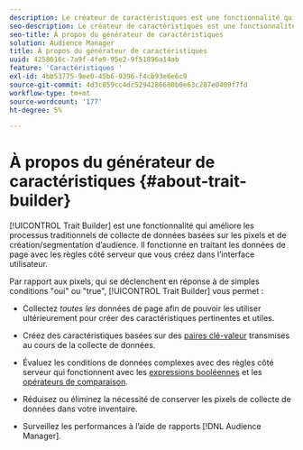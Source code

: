 ```yaml
---
description: Le créateur de caractéristiques est une fonctionnalité qui améliore la collecte de données pixel traditionnelle et les processus de création/segmentation d’audience. Il fonctionne en traitant les données de page avec les règles côté serveur que vous créez dans l’interface utilisateur.
seo-description: Le créateur de caractéristiques est une fonctionnalité qui améliore la collecte de données pixel traditionnelle et les processus de création/segmentation d’audience. Il fonctionne en traitant les données de page avec les règles côté serveur que vous créez dans l’interface utilisateur.
seo-title: À propos du générateur de caractéristiques
solution: Audience Manager
title: À propos du générateur de caractéristiques
uuid: 4258616c-7a9f-4fe9-95e2-9f51896a14ab
feature: 'Caractéristiques '
exl-id: 4bb53775-9ee0-45b6-9396-f4cb93e6e6c9
source-git-commit: 4d3c859cc4dc5294286680b0e63c287e0409f7fd
workflow-type: tm+mt
source-wordcount: '177'
ht-degree: 5%

---
```


# À propos du générateur de caractéristiques {#about-trait-builder}

[!UICONTROL Trait Builder] est une fonctionnalité qui améliore les processus traditionnels de collecte de données basées sur les pixels et de création/segmentation d’audience. Il fonctionne en traitant les données de page avec les règles côté serveur que vous créez dans l’interface utilisateur.

<!-- c_tb_about.xml -->

Par rapport aux pixels, qui se déclenchent en réponse à de simples conditions &quot;oui&quot; ou &quot;true&quot;, [!UICONTROL Trait Builder] vous permet :

* Collectez *toutes les* données de page afin de pouvoir les utiliser ultérieurement pour créer des caractéristiques pertinentes et utiles.
* Créez des caractéristiques basées sur des [paires clé-valeur](../../reference/key-value-pairs-explained.md) transmises au cours de la collecte de données.
* Évaluez les conditions de données complexes avec des règles côté serveur qui fonctionnent avec les [expressions booléennes](../../reference/boolean-expressions-tsb.md) et les [opérateurs de comparaison](../../features/traits/trait-comparison-operators.md).

* Réduisez ou éliminez la nécessité de conserver les pixels de collecte de données dans votre inventaire.
* Surveillez les performances à l’aide de rapports [!DNL Audience Manager].
